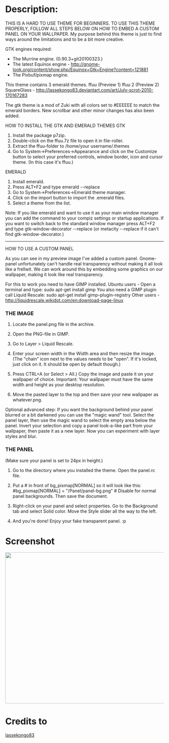 # Description:
THIS IS A HARD TO USE THEME FOR BEGINNERS. TO USE THIS THEME PROPERLY, FOLLOW ALL STEPS BELOW ON HOW TO EMBED A CUSTOM PANEL ON YOUR WALLPAPER.
My purpose behind this theme is just to find ways around the limitations and to be a bit more creative.

GTK engines required:
- The Murrine engine. (0.90.3+git20100323.)
- The latest Equinox engine - http://gnome-look.org/content/show.php/Equinox+Gtk+Engine?content=121881
- The Pixbuf/pixmap engine.

This theme contains 3 emerald themes.
ffuu (Preview 1)
ffuu 2 (Preview 2)
SquareGlass - http://lassekongo83.deviantart.com/art/July-scrot-2010-170167283

The gtk theme is a mod of Zuki with all colors set to #EEEEEE to match the emerald borders. New scrollbar and other minor changes has also been added.

HOW TO INSTALL THE GTK AND EMERALD THEMES
GTK
1. Install the package p7zip.
2. Double-click on the ffuu.7z file to open it in file-roller.
3. Extract the ffuu-folder to /home/your username/.themes
4. Go to System->Preferences->Appearance and click on the Customize button to select your preferred controls, window border, icon and cursor theme. (In this case it\'s ffuu.)

EMERALD
1. Install emerald.
2. Press ALT+F2 and type emerald --replace
3. Go to System->Preferences->Emerald theme manager.
4. Click on the import button to import the .emerald files.
5. Select a theme from the list.

Note: If you like emerald and want to use it as your main window manager you can add the command to your compiz settings or startup applications. If you want to switch back to the standard window manager press ALT+F2 and type gtk-window-decorator --replace (or metacity --replace if it can\'t find gtk-window-decorator.)

---------------

HOW TO USE A CUSTOM PANEL

As you can see in my preview image I\'ve added a custom panel. Gnome-panel unfortunately can\'t handle real transparency without making it all look like a frellwit. We can work around this by embedding some graphics on our wallpaper, making it look like real transparency.

For this to work you need to have GIMP installed.
Ubuntu users - Open a terminal and type: sudo apt-get install gimp You also need a GIMP plugin call Liquid Rescale: sudo apt-get install gimp-plugin-registry
Other users - http://liquidrescale.wikidot.com/en:download-page-linux

### THE IMAGE ###

1. Locate the panel.png file in the archive.

2. Open the PNG-file in GIMP.

3. Go to Layer > Liquid Rescale.

4. Enter your screen width in the Width area and then resize the image. 
(The \"chain\" icon next to the values needs to be \"open\". If it\'s locked, just click on it. It should be open by default though.)

5. Press CTRL+A (or Select > All.) Copy the image and paste it on your wallpaper of choice. 
Important: Your wallpaper must have the same width and height as your desktop resolution.

6. Move the pasted layer to the top and then save your new wallpaper as whatever.png.

Optional advanced step: If you want the background behind your panel blurred or a bit darkened you can use the \"magic wand\" tool. Select the panel layer, then use the magic wand to select the empty area below the panel. Invert your selection and copy a panel look-a-like part from your wallpaper, then paste it as a new layer. Now you can experiment with layer styles and blur.

### THE PANEL ###

(Make sure your panel is set to 24px in height.)

1. Go to the directory where you installed the theme. Open the panel.rc file.

2. Put a # in front of bg_pixmap[NORMAL] so it will look like this:
#bg_pixmap[NORMAL] = \"/Panel/panel-bg.png\" # Disable for normal panel backgrounds.
Then save the document.

3. Right-click on your panel and select properties. Go to the Background tab and select Solid color. Move the Style slider all the way to the left.

4. And you\'re done! Enjoy your fake transparent panel. :p

# Screenshot
<img src="http://gnome-look.org/CONTENT/content-pre1/127731-1.jpg" height="480" width="640">

# Credits to
[lassekongo83](http://gnome-look.org/usermanager/search.php?username=lassekongo83)
